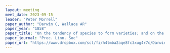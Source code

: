 ```yaml
---
layout: meeting
meet_date: 2023-09-15
leader: "Peter Morrell"
paper_author: "Darwin C, Wallace AR"
paper_year: "1858"
paper_title: "On the tendency of species to form varieties; and on the perpetuation of varieties and species by natural means of selection"
paper_journal: "Proc. Linn. Soc"
paper_url: "https://www.dropbox.com/scl/fi/h4tmba2aqe8fc3xug4r7c/Darwin-Wallace-1858.pdf?rlkey=cak00trf280jdlb4xxappfgdy&dl=0"
---
```

